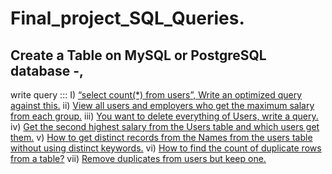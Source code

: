 # Final_project_SQL_Queries.


## Create a Table on MySQL or PostgreSQL database -,
write query ::: 
I) [“select count(*) from users”, Write an optimized query against this.](https://github.com/mahedei/Final_project_SQL_Queries/blob/main/count_users_table.sql)
ii) [View all users and employers who get the maximum salary from each group.](https://github.com/mahedei/Final_project_SQL_Queries/blob/main/max_salary_bothtable.sql)
iii) [You want to delete everything of Users, write a query.](https://github.com/mahedei/Final_project_SQL_Queries/blob/main/delete_users.sql)
iv) [Get the second highest salary from the Users table and which users get them.](https://github.com/mahedei/Final_project_SQL_Queries/blob/main/second_highest_salary_users.sql)
v) [How to get distinct records from the Names from the users table without using distinct keywords.](https://github.com/mahedei/Final_project_SQL_Queries/blob/main/distinct_records_users.sql)
vi) [How to find the count of duplicate rows from a table?](https://github.com/mahedei/Final_project_SQL_Queries/blob/main/count_duplicate_rows.sql)
vii) [Remove duplicates from users but keep one.](https://github.com/mahedei/Final_project_SQL_Queries/blob/main/remove_duplicates_keep_one.sql)
